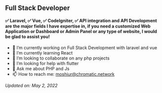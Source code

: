 ## Full Stack Developer

#### ✅ Laravel, ✅ Vue, ✅ CodeIgniter, ✅ API integration and API Development are the major fields I have expertise in, if you need a customized Web Application or Dashboard or Admin Panel or any type of website, I would be glad to assist you!

-   🔭 I’m currently working on Full Stack Development with laravel and vue
-   🌱 I’m currently learning React
-   👯 I’m looking to collaborate on any php projects
-   🤔 I’m looking for help with flutter
-   💬 Ask me about PHP and Js
-   📫 How to reach me: moshiur@chromatic.network

_Updated on: May 2, 2022_
